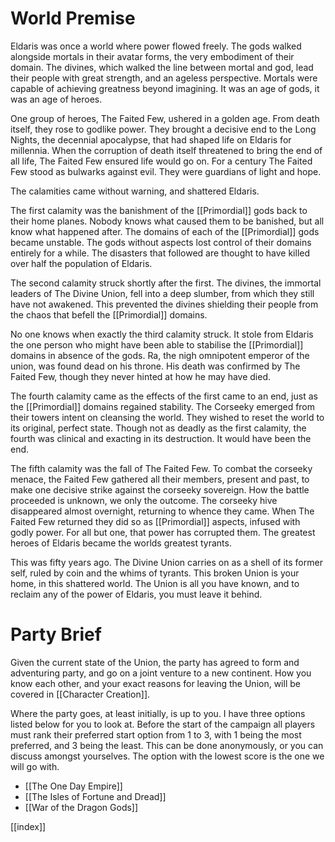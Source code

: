 # World Premise
Eldaris was once a world where power flowed freely. The gods walked alongside mortals in their avatar forms, the very embodiment of their domain. The divines, which walked the line between mortal and god, lead their people with great strength, and an ageless perspective. Mortals were capable of achieving greatness beyond imagining. It was an age of gods, it was an age of heroes.

One group of heroes, The Faited Few, ushered in a golden age. From death itself, they rose to godlike power. They brought a decisive end to the Long Nights, the decennial apocalypse, that had shaped life on Eldaris for millennia. When the corruption of death itself threatened to bring the end of all life, The Faited Few ensured life would go on. For a century The Faited Few stood as bulwarks against evil. They were guardians of light and hope.

The calamities came without warning, and shattered Eldaris.

The first calamity was the banishment of the [[Primordial]] gods back to their home planes. Nobody knows what caused them to be banished, but all know what happened after. The domains of each of the [[Primordial]] gods became unstable. The gods without aspects lost control of their domains entirely for a while. The disasters that followed are thought to have killed over half the population of Eldaris.

The second calamity struck shortly after the first. The divines, the immortal leaders of The Divine Union, fell into a deep slumber, from which they still have not awakened. This prevented the divines shielding their people from the chaos that befell the [[Primordial]] domains.

No one knows when exactly the third calamity struck. It stole from Eldaris the one person who might have been able to stabilise the [[Primordial]] domains in absence of the gods. Ra, the nigh omnipotent emperor of the union, was found dead on his throne. His death was confirmed by The Faited Few, though they never hinted at how he may have died.

The fourth calamity came as the effects of the first came to an end, just as the [[Primordial]] domains regained stability. The Corseeky emerged from their towers intent on cleansing the world. They wished to reset the world to its original, perfect state. Though not as deadly as the first calamity, the fourth was clinical and exacting in its destruction. It would have been the end.

The fifth calamity was the fall of The Faited Few. To combat the corseeky menace, the Faited Few gathered all their members, present and past, to make one decisive strike against the corseeky sovereign. How the battle proceeded is unknown, we only the outcome. The corseeky hive disappeared almost overnight, returning to whence they came. When The Faited Few returned they did so as [[Primordial]] aspects, infused with godly power. For all but one, that power has corrupted them. The greatest heroes of Eldaris became the worlds greatest tyrants.

This was fifty years ago. The Divine Union carries on as a shell of its former self, ruled by coin and the whims of tyrants. This broken Union is your home, in this shattered world. The Union is all you have known, and to reclaim any of the power of Eldaris, you must leave it behind.

# Party Brief
Given the current state of the Union, the party has agreed to form and adventuring party, and go on a joint venture to a new continent. How you know each other, and your exact reasons for leaving the Union, will be covered in [[Character Creation]].

Where the party goes, at least initially, is up to you. I have three options listed below for you to look at. Before the start of the campaign all players must rank their preferred start option from 1 to 3, with 1 being the most preferred, and 3 being the least. This can be done anonymously, or you can discuss amongst yourselves. The option with the lowest score is the one we will go with.
- [[The One Day Empire]]
- [[The Isles of Fortune and Dread]]
- [[War of the Dragon Gods]]

[[index]]